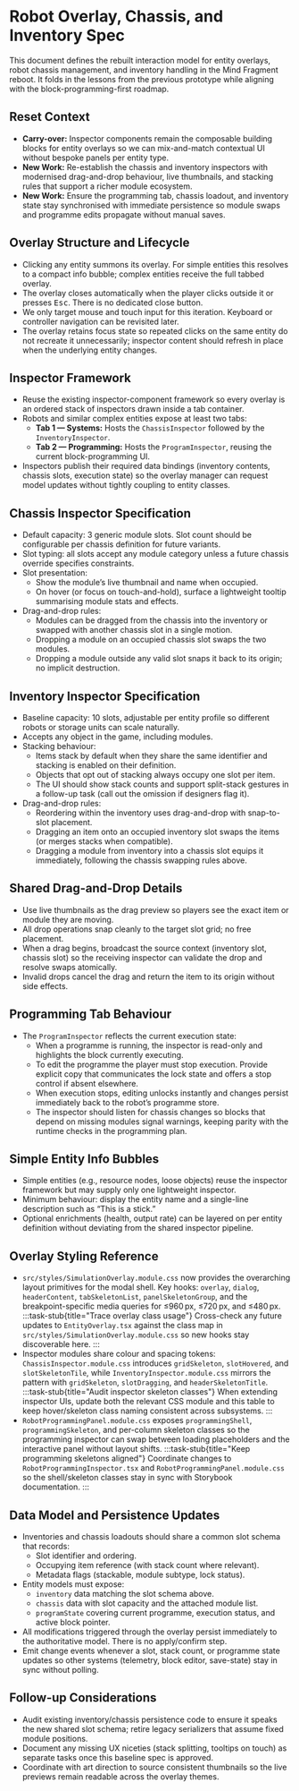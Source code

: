 # Robot Overlay, Chassis, and Inventory Spec

This document defines the rebuilt interaction model for entity overlays, robot chassis management, and inventory handling in the Mind Fragment reboot. It folds in the lessons from the previous prototype while aligning with the block-programming-first roadmap.

## Reset Context
- **Carry-over:** Inspector components remain the composable building blocks for entity overlays so we can mix-and-match contextual UI without bespoke panels per entity type.
- **New Work:** Re-establish the chassis and inventory inspectors with modernised drag-and-drop behaviour, live thumbnails, and stacking rules that support a richer module ecosystem.
- **New Work:** Ensure the programming tab, chassis loadout, and inventory state stay synchronised with immediate persistence so module swaps and programme edits propagate without manual saves.

## Overlay Structure and Lifecycle
- Clicking any entity summons its overlay. For simple entities this resolves to a compact info bubble; complex entities receive the full tabbed overlay.
- The overlay closes automatically when the player clicks outside it or presses <kbd>Esc</kbd>. There is no dedicated close button.
- We only target mouse and touch input for this iteration. Keyboard or controller navigation can be revisited later.
- The overlay retains focus state so repeated clicks on the same entity do not recreate it unnecessarily; inspector content should refresh in place when the underlying entity changes.

## Inspector Framework
- Reuse the existing inspector-component framework so every overlay is an ordered stack of inspectors drawn inside a tab container.
- Robots and similar complex entities expose at least two tabs:
  - **Tab 1 — Systems:** Hosts the `ChassisInspector` followed by the `InventoryInspector`.
  - **Tab 2 — Programming:** Hosts the `ProgramInspector`, reusing the current block-programming UI.
- Inspectors publish their required data bindings (inventory contents, chassis slots, execution state) so the overlay manager can request model updates without tightly coupling to entity classes.

## Chassis Inspector Specification
- Default capacity: 3 generic module slots. Slot count should be configurable per chassis definition for future variants.
- Slot typing: all slots accept any module category unless a future chassis override specifies constraints.
- Slot presentation:
  - Show the module’s live thumbnail and name when occupied.
  - On hover (or focus on touch-and-hold), surface a lightweight tooltip summarising module stats and effects.
- Drag-and-drop rules:
  - Modules can be dragged from the chassis into the inventory or swapped with another chassis slot in a single motion.
  - Dropping a module on an occupied chassis slot swaps the two modules.
  - Dropping a module outside any valid slot snaps it back to its origin; no implicit destruction.

## Inventory Inspector Specification
- Baseline capacity: 10 slots, adjustable per entity profile so different robots or storage units can scale naturally.
- Accepts any object in the game, including modules.
- Stacking behaviour:
  - Items stack by default when they share the same identifier and stacking is enabled on their definition.
  - Objects that opt out of stacking always occupy one slot per item.
  - The UI should show stack counts and support split-stack gestures in a follow-up task (call out the omission if designers flag it).
- Drag-and-drop rules:
  - Reordering within the inventory uses drag-and-drop with snap-to-slot placement.
  - Dragging an item onto an occupied inventory slot swaps the items (or merges stacks when compatible).
  - Dragging a module from inventory into a chassis slot equips it immediately, following the chassis swapping rules above.

## Shared Drag-and-Drop Details
- Use live thumbnails as the drag preview so players see the exact item or module they are moving.
- All drop operations snap cleanly to the target slot grid; no free placement.
- When a drag begins, broadcast the source context (inventory slot, chassis slot) so the receiving inspector can validate the drop and resolve swaps atomically.
- Invalid drops cancel the drag and return the item to its origin without side effects.

## Programming Tab Behaviour
- The `ProgramInspector` reflects the current execution state:
  - When a programme is running, the inspector is read-only and highlights the block currently executing.
  - To edit the programme the player must stop execution. Provide explicit copy that communicates the lock state and offers a stop control if absent elsewhere.
  - When execution stops, editing unlocks instantly and changes persist immediately back to the robot’s programme store.
  - The inspector should listen for chassis changes so blocks that depend on missing modules signal warnings, keeping parity with the runtime checks in the programming plan.

## Simple Entity Info Bubbles
- Simple entities (e.g., resource nodes, loose objects) reuse the inspector framework but may supply only one lightweight inspector.
- Minimum behaviour: display the entity name and a single-line description such as “This is a stick.”
- Optional enrichments (health, output rate) can be layered on per entity definition without deviating from the shared inspector pipeline.

## Overlay Styling Reference
- `src/styles/SimulationOverlay.module.css` now provides the overarching layout primitives for the modal shell. Key hooks: `overlay`, `dialog`, `headerContent`, `tabSkeletonList`, `panelSkeletonGroup`, and the breakpoint-specific media queries for ≤960 px, ≤720 px, and ≤480 px.
  :::task-stub{title="Trace overlay class usage"}
  Cross-check any future updates to `EntityOverlay.tsx` against the class map in `src/styles/SimulationOverlay.module.css` so new hooks stay discoverable here.
  :::
- Inspector modules share colour and spacing tokens: `ChassisInspector.module.css` introduces `gridSkeleton`, `slotHovered`, and `slotSkeletonTile`, while `InventoryInspector.module.css` mirrors the pattern with `gridSkeleton`, `slotDragging`, and `headerSkeletonTitle`.
  :::task-stub{title="Audit inspector skeleton classes"}
  When extending inspector UIs, update both the relevant CSS module and this table to keep hover/skeleton class naming consistent across subsystems.
  :::
- `RobotProgrammingPanel.module.css` exposes `programmingShell`, `programmingSkeleton`, and per-column skeleton classes so the programming inspector can swap between loading placeholders and the interactive panel without layout shifts.
  :::task-stub{title="Keep programming skeletons aligned"}
  Coordinate changes to `RobotProgrammingInspector.tsx` and `RobotProgrammingPanel.module.css` so the shell/skeleton classes stay in sync with Storybook documentation.
  :::

## Data Model and Persistence Updates
- Inventories and chassis loadouts should share a common slot schema that records:
  - Slot identifier and ordering.
  - Occupying item reference (with stack count where relevant).
  - Metadata flags (stackable, module subtype, lock status).
- Entity models must expose:
  - `inventory` data matching the slot schema above.
  - `chassis` data with slot capacity and the attached module list.
  - `programState` covering current programme, execution status, and active block pointer.
- All modifications triggered through the overlay persist immediately to the authoritative model. There is no apply/confirm step.
- Emit change events whenever a slot, stack count, or programme state updates so other systems (telemetry, block editor, save-state) stay in sync without polling.

## Follow-up Considerations
- Audit existing inventory/chassis persistence code to ensure it speaks the new shared slot schema; retire legacy serializers that assume fixed module positions.
- Document any missing UX niceties (stack splitting, tooltips on touch) as separate tasks once this baseline spec is approved.
- Coordinate with art direction to source consistent thumbnails so the live previews remain readable across the overlay themes.
